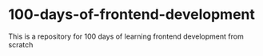# 100-days-of-frontend-development
This is a repository for 100 days of learning frontend development from scratch
